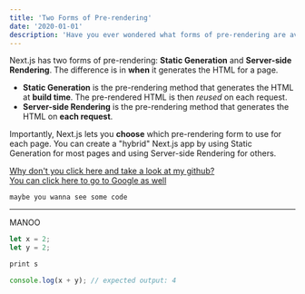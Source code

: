 ```yaml
---
title: 'Two Forms of Pre-rendering'
date: '2020-01-01'
description: 'Have you ever wondered what forms of pre-rendering are available for us to develop our stuff? Take a look at this post and discover them'
---
```


Next.js has two forms of pre-rendering: **Static Generation** and **Server-side Rendering**. The difference is in **when** it generates the HTML for a page.

- **Static Generation** is the pre-rendering method that generates the HTML at **build time**. The pre-rendered HTML is then _reused_ on each request.
- **Server-side Rendering** is the pre-rendering method that generates the HTML on **each request**.

Importantly, Next.js lets you **choose** which pre-rendering form to use for each page. You can create a "hybrid" Next.js app by using Static Generation for most pages and using Server-side Rendering for others.

[Why don't you click here and take a look at my github?](https://github.com/TiagoDiass)<br>
<a href="https://www.google.com" target="_blank">You can click here to go to Google as well</a>

`maybe you wanna see some code`

<hr>

<span class="myspan">MANOO</span>

```javascript
let x = 2;
let y = 2;

print s

console.log(x + y); // expected output: 4
```
